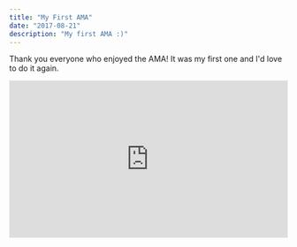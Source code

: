 ```yaml
---
title: "My First AMA"
date: "2017-08-21"
description: "My first AMA :)"
---
```


Thank you everyone who enjoyed the AMA! It was my first one and I'd love to do it again.

<div
style="
max-width:560px;
margin: auto"
>
    <div 
        style="overflow: hidden;
        padding-top: 56.25%;
        position: relative;
        "
    >
        <iframe style="border: 0;
            height: 100%;
            left: 0;
            position: absolute;
            top: 0;
            width: 100%;"
            src="https://www.youtube.com/embed/DXJO3AraeMQ" frameborder="0" allow="accelerometer; autoplay; encrypted-media; gyroscope; picture-in-picture" allowfullscreen>
        </iframe>
    </div>
</div>
